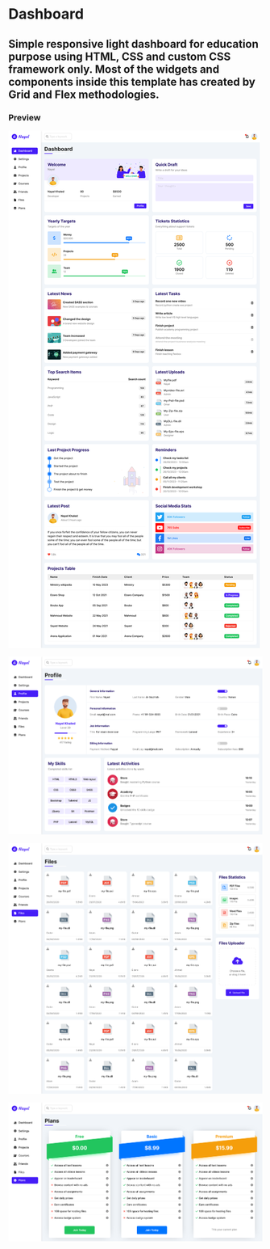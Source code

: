 # Dashboard

## Simple responsive light dashboard for education purpose using HTML, CSS and custom CSS framework only. Most of the widgets and components inside this template has created by Grid and Flex methodologies.

### Preview

![Screenshot](https://github.com/nayel969/Dashboard/blob/main/imgs/shot-01.png?raw=true)

![Screenshot](https://github.com/nayel969/Dashboard/blob/main/imgs/shot-02.png?raw=true)

![Screenshot](https://github.com/nayel969/Dashboard/blob/main/imgs/shot-03.png?raw=true)

![Screenshot](https://github.com/nayel969/Dashboard/blob/main/imgs/shot-04.png?raw=true)
